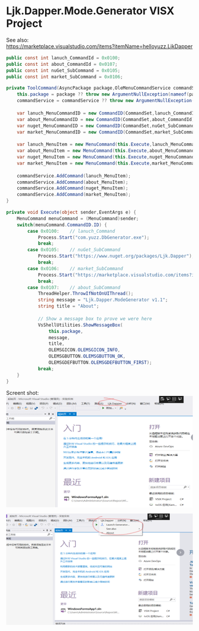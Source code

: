# Ljk.Dapper.Mode.Generator VISX Project

See also:  
https://marketplace.visualstudio.com/items?itemName=helloyuzz.LjkDapper

```csharp
public const int lanuch_CommandId = 0x0100;
public const int about_CommandId = 0x0107;
public const int nuGet_SubCommand = 0x0105;
public const int market_SubCommand = 0x0106;
```

```csharp
private ToolCommand(AsyncPackage package,OleMenuCommandService commandService) {
    this.package = package ?? throw new ArgumentNullException(nameof(package));
    commandService = commandService ?? throw new ArgumentNullException(nameof(commandService));

    var lanuch_MenuCommandID = new CommandID(CommandSet,lanuch_CommandId);
    var about_MenuCommandID = new CommandID(CommandSet,about_CommandId);
    var nuget_MenuCommandID = new CommandID(CommandSet,nuGet_SubCommand);
    var market_MenuCommandID = new CommandID(CommandSet,market_SubCommand);

    var lanuch_MenuItem = new MenuCommand(this.Execute,lanuch_MenuCommandID);
    var about_MenuItem = new MenuCommand(this.Execute,about_MenuCommandID);
    var nuget_MenuItem = new MenuCommand(this.Execute,nuget_MenuCommandID);
    var market_MenuItem = new MenuCommand(this.Execute,market_MenuCommandID);

    commandService.AddCommand(lanuch_MenuItem);
    commandService.AddCommand(about_MenuItem);
    commandService.AddCommand(nuget_MenuItem);
    commandService.AddCommand(market_MenuItem);
}
```

```csharp
private void Execute(object sender,EventArgs e) {
    MenuCommand menuCommand = (MenuCommand)sender;
    switch(menuCommand.CommandID.ID) {
        case 0x0100:    // lanuch_Command
            Process.Start("com.yuzz.DbGenerator.exe");
            break;
        case 0x0105:    // nuGet_SubCommand
            Process.Start("https://www.nuget.org/packages/Ljk.Dapper");
            break;
        case 0x0106:    // market_SubCommand
            Process.Start("https://marketplace.visualstudio.com/items?itemName=helloyuzz.LjkDapper");
            break;
        case 0x0107:    // about_SubCommand
            ThreadHelper.ThrowIfNotOnUIThread();                    
            string message = "Ljk.Dapper.ModeGenerator v1.1";
            string title = "About";

            // Show a message box to prove we were here
            VsShellUtilities.ShowMessageBox(
                this.package,
                message,
                title,
                OLEMSGICON.OLEMSGICON_INFO,
                OLEMSGBUTTON.OLEMSGBUTTON_OK,
                OLEMSGDEFBUTTON.OLEMSGDEFBUTTON_FIRST);
            break;
    }
}
```
Screent shot:  
<img src="https://github.com/helloyuzz/Ljk.Dapper.Mode.Generator/blob/master/Ljk.Dapper.Mode.Generator/Screenshot/pic1.png" width="600px" height="300px">

<img src="https://github.com/helloyuzz/Ljk.Dapper.Mode.Generator/blob/master/Ljk.Dapper.Mode.Generator/Screenshot/pic2.png" width="600px" height="300px">

